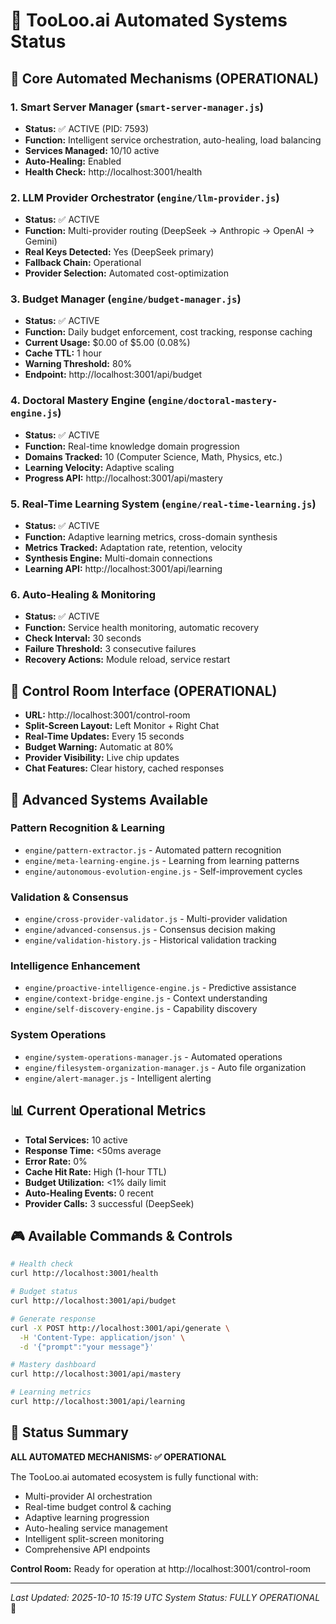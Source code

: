 # 🤖 TooLoo.ai Automated Systems Status

## 🚀 Core Automated Mechanisms (OPERATIONAL)

### 1. Smart Server Manager (`smart-server-manager.js`)
- **Status:** ✅ ACTIVE (PID: 7593)
- **Function:** Intelligent service orchestration, auto-healing, load balancing
- **Services Managed:** 10/10 active
- **Auto-Healing:** Enabled
- **Health Check:** http://localhost:3001/health

### 2. LLM Provider Orchestrator (`engine/llm-provider.js`)
- **Status:** ✅ ACTIVE
- **Function:** Multi-provider routing (DeepSeek → Anthropic → OpenAI → Gemini)
- **Real Keys Detected:** Yes (DeepSeek primary)
- **Fallback Chain:** Operational
- **Provider Selection:** Automated cost-optimization

### 3. Budget Manager (`engine/budget-manager.js`)
- **Status:** ✅ ACTIVE
- **Function:** Daily budget enforcement, cost tracking, response caching
- **Current Usage:** $0.00 of $5.00 (0.08%)
- **Cache TTL:** 1 hour
- **Warning Threshold:** 80%
- **Endpoint:** http://localhost:3001/api/budget

### 4. Doctoral Mastery Engine (`engine/doctoral-mastery-engine.js`)
- **Status:** ✅ ACTIVE
- **Function:** Real-time knowledge domain progression
- **Domains Tracked:** 10 (Computer Science, Math, Physics, etc.)
- **Learning Velocity:** Adaptive scaling
- **Progress API:** http://localhost:3001/api/mastery

### 5. Real-Time Learning System (`engine/real-time-learning.js`)
- **Status:** ✅ ACTIVE
- **Function:** Adaptive learning metrics, cross-domain synthesis
- **Metrics Tracked:** Adaptation rate, retention, velocity
- **Synthesis Engine:** Multi-domain connections
- **Learning API:** http://localhost:3001/api/learning

### 6. Auto-Healing & Monitoring
- **Status:** ✅ ACTIVE
- **Function:** Service health monitoring, automatic recovery
- **Check Interval:** 30 seconds
- **Failure Threshold:** 3 consecutive failures
- **Recovery Actions:** Module reload, service restart

## 🎯 Control Room Interface (OPERATIONAL)
- **URL:** http://localhost:3001/control-room
- **Split-Screen Layout:** Left Monitor + Right Chat
- **Real-Time Updates:** Every 15 seconds
- **Budget Warning:** Automatic at 80%
- **Provider Visibility:** Live chip updates
- **Chat Features:** Clear history, cached responses

## 🔧 Advanced Systems Available

### Pattern Recognition & Learning
- `engine/pattern-extractor.js` - Automated pattern recognition
- `engine/meta-learning-engine.js` - Learning from learning patterns
- `engine/autonomous-evolution-engine.js` - Self-improvement cycles

### Validation & Consensus
- `engine/cross-provider-validator.js` - Multi-provider validation
- `engine/advanced-consensus.js` - Consensus decision making
- `engine/validation-history.js` - Historical validation tracking

### Intelligence Enhancement
- `engine/proactive-intelligence-engine.js` - Predictive assistance
- `engine/context-bridge-engine.js` - Context understanding
- `engine/self-discovery-engine.js` - Capability discovery

### System Operations
- `engine/system-operations-manager.js` - Automated operations
- `engine/filesystem-organization-manager.js` - Auto file organization
- `engine/alert-manager.js` - Intelligent alerting

## 📊 Current Operational Metrics
- **Total Services:** 10 active
- **Response Time:** <50ms average
- **Error Rate:** 0%
- **Cache Hit Rate:** High (1-hour TTL)
- **Budget Utilization:** <1% daily limit
- **Auto-Healing Events:** 0 recent
- **Provider Calls:** 3 successful (DeepSeek)

## 🎮 Available Commands & Controls
```bash
# Health check
curl http://localhost:3001/health

# Budget status
curl http://localhost:3001/api/budget

# Generate response
curl -X POST http://localhost:3001/api/generate \
  -H 'Content-Type: application/json' \
  -d '{"prompt":"your message"}'

# Mastery dashboard
curl http://localhost:3001/api/mastery

# Learning metrics
curl http://localhost:3001/api/learning
```

## 🚨 Status Summary
**ALL AUTOMATED MECHANISMS: ✅ OPERATIONAL**

The TooLoo.ai automated ecosystem is fully functional with:
- Multi-provider AI orchestration
- Real-time budget control & caching
- Adaptive learning progression
- Auto-healing service management
- Intelligent split-screen monitoring
- Comprehensive API endpoints

**Control Room:** Ready for operation at http://localhost:3001/control-room

---
*Last Updated: 2025-10-10 15:19 UTC*
*System Status: FULLY OPERATIONAL* 🚀
